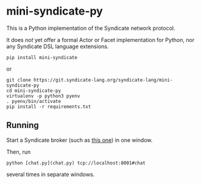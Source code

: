# mini-syndicate-py

This is a Python implementation of the Syndicate network protocol.

It does *not* yet offer a formal Actor or Facet implementation for
Python, nor any Syndicate DSL language extensions.

    pip install mini-syndicate

or

    git clone https://git.syndicate-lang.org/syndicate-lang/mini-syndicate-py
    cd mini-syndicate-py
    virtualenv -p python3 pyenv
    . pyenv/bin/activate
    pip install -r requirements.txt

## Running

Start a Syndicate broker (such as
[this one](https://git.syndicate-lang.org/syndicate-rs)) in one window.

Then, run

    python [chat.py](chat.py) tcp://localhost:8001#chat

several times in separate windows.
